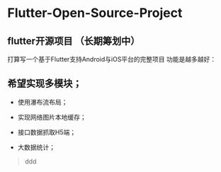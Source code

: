 # Flutter-Open-Source-Project
## flutter开源项目 （长期筹划中）

打算写一个基于Flutter支持Android与iOS平台的完整项目
功能是越多越好：

## 希望实现多模块；

- 使用瀑布流布局；

- 实现网络图片本地缓存；

- 接口数据抓取H5端；

- 大数据统计；

> ddd
